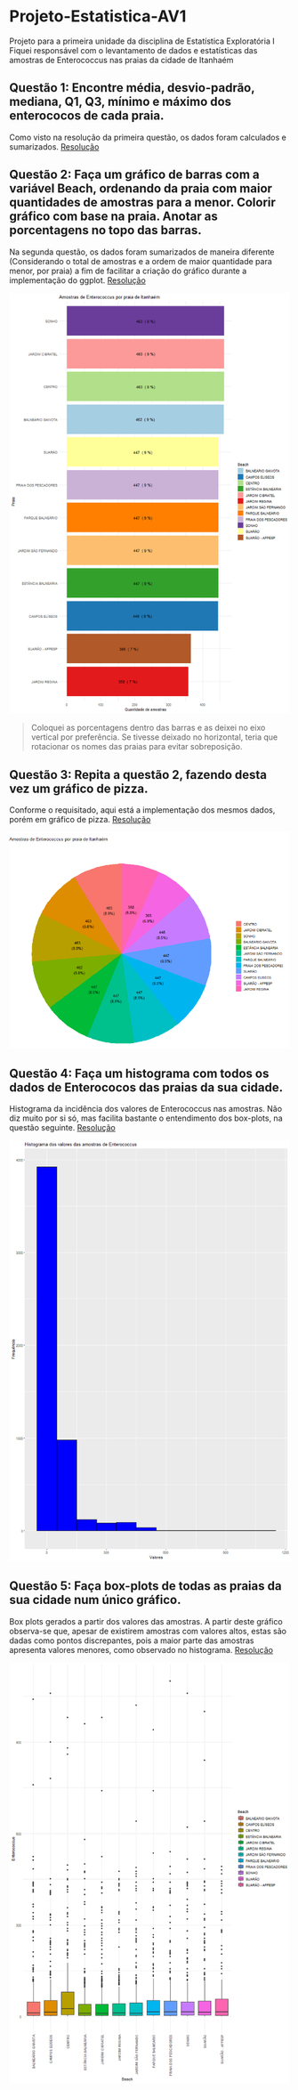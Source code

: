 # Projeto-Estatistica-AV1
Projeto para a primeira unidade da disciplina de Estatística Exploratória I
Fiquei responsável com o levantamento de dados e estatísticas das amostras de Enterococcus nas praias da cidade de Itanhaém

## Questão 1: Encontre média, desvio-padrão, mediana, Q1, Q3, mínimo e máximo dos enterococos de cada praia.

Como visto na resolução da primeira questão, os dados foram calculados e sumarizados. [Resolução](https://github.com/Perigu/Projeto-Estatistica-AV1/blob/main/Q1.r)

## Questão 2: Faça um gráfico de barras com a variável Beach, ordenando da praia com maior quantidades de amostras para a menor. Colorir gráfico com base na praia. Anotar as porcentagens no topo das barras.

Na segunda questão, os dados foram sumarizados de maneira diferente (Considerando o total de amostras e a ordem de maior quantidade para menor, por praia) a fim de facilitar a criação do gráfico durante a implementação do ggplot. [Resolução](https://github.com/Perigu/Projeto-Estatistica-AV1/blob/main/Q2.r)

![Grafico de barras](https://github.com/Perigu/Projeto-Estatistica-AV1/blob/main/Barras.png)
> Coloquei as porcentagens dentro das barras e as deixei no eixo vertical por preferência. Se tivesse deixado no horizontal, teria que rotacionar os nomes das praias para evitar sobreposição.


## Questão 3: Repita a questão 2, fazendo desta vez um gráfico de pizza.

Conforme o requisitado, aqui está a implementação dos mesmos dados, porém em gráfico de pizza. [Resolução](https://github.com/Perigu/Projeto-Estatistica-AV1/blob/main/Q3.r)

![Grafico de pizza](https://github.com/Perigu/Projeto-Estatistica-AV1/blob/main/Pizza.png)

## Questão 4: Faça um histograma com todos os dados de Enterococos das praias da sua cidade.

Histograma da incidência dos valores de Enterococcus nas amostras. Não diz muito por si só, mas facilita bastante o entendimento dos box-plots, na questão seguinte. [Resolução](https://github.com/Perigu/Projeto-Estatistica-AV1/blob/main/Q4.r)

![Histograma](https://github.com/Perigu/Projeto-Estatistica-AV1/blob/main/Histograma.png)

## Questão 5: Faça box-plots de todas as praias da sua cidade num único gráfico.

Box plots gerados a partir dos valores das amostras. A partir deste gráfico observa-se que, apesar de existirem amostras com valores altos, estas são dadas como pontos discrepantes, pois a maior parte das amostras apresenta valores menores, como observado no histograma. [Resolução](https://github.com/Perigu/Projeto-Estatistica-AV1/blob/main/Q5.r)

![BoxPlots](https://github.com/Perigu/Projeto-Estatistica-AV1/blob/main/BoxPlots.png)